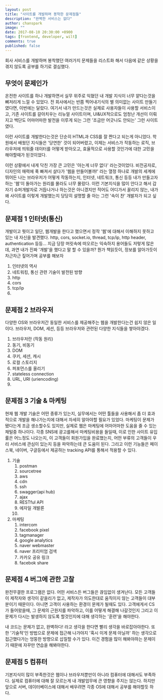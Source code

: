 ```yaml
---
layout: post
title: "사이트를 개발하며 봉착한 문제점들"
description: "완벽한 서비스는 없다"
author: chanspark
image: ""
date: 2017-08-10 20:30:00 +0900
tags: [frontend, developer, wilt]
comments: true
published: false
---
```


회사 서비스를 개발하며 봉착했던 여러가지 문제들을 리스트화 해서 다음에 같은 상황을 겪지 않도록 공부를 하기로 결심했다. 

## 무엇이 문제인가
온전한 사이트를 하나 개발하면서 실무 위주로 익혔던 내 개발 지식이 너무 얕다는것을 뼈저리게 느낄 수 있었다. 전 회사에서는 반쯤 찍어내기식의 별 의미없는 사이트 만들기였다면, 이번에는 달랐다. 여기서 내가 만드는것은 실제로 사용자들이 사용할 서비스이고, 기존 사이트를 갈아치우는 리뉴얼 사이트이며, UI&UX적으로도 엄청난 개선이 이뤄지고 백단도 어마어마한 발전을 이루게 되는 그런 '조금만 어긋나도 안되는' 그런 사이트였다. 

이런 사이트를 개발한다는것은 단순히 HTML과 CSS를 잘 짠다고 되는게 아니었다. 학원에서 배웠던 지식들은 '당연한' 것이 되어버렸고, 이제는 서비스가 작동하는 로직, 브라우저에 띄워줄 데이터를 어떻게 받아오고, 효율적으로 사용할 것인가에 대한 고민을 해야할때가 된것이었다. 

이런 상황에서 내게 닥친 가장 큰 고민은 '아는게 너무 없다' 라는것이었다. 비전공자로, 디자인의 매력에 푹 빠져서 살다가 '웹을 만들어볼까!' 라는 열정 하나로 개발의 세계에 뛰어든 나는 브라우저가 어떻게 작동하는지, 인터넷, 네트워크, 통신 등등 내가 만들고자하는 '웹'이 돌아가는 원리를 몰라도 너무 몰랐다. 이런 기본지식을 많이 안다고 해서 갑자기 슈퍼개발자로 거듭나거나 하는것은 아니겠지만 적어도 어디가서 꿀리지 않는, 내가 왜 사이트를 이렇게 개발했는지 당당히 설명할 줄 아는 그런 '속이 찬' 개발자가 되고 싶다.

## 문제점 1 인터넷(통신)
개발이고 뭣이고 일단, 웹개발을 한다고 했으면서 정작 '웹'에 대해서 이해하지 못하고 있는 내 자신을 발견했다. http, cors, socket.io, thread, tcp/ip, http header, authentication 등등... 지금 당장 머릿속에 떠오르는 익숙하지 용어들도 저렇게 많은데, 과연 내가 진짜 '개발'을 했다고 말 할 수 있을까? 뭔가 책읽듯이, 정보를 알아가듯이 차근차근 짚어가며 공부를 해보자

1. 인터넷의 역사
2. 네트워킹, 통신 관련 기술이 발전된 방향
3. http
4. cors
5. tcp/ip
6. 

## 문제점 2 브라우저
다양한 OS와 브라우저간 동일한 서비스를 제공해주는 웹을 개발한다는건 쉽지 않은 일이다. 브라우저, DOM, 세션, 등등 브라우저와 관련된 다양한 지식들을 쌓아야겠다.

1. 브라우저란 (작동 원리)
2. 동기, 비동기
3. DOM
4. 쿠키, 세션, 캐시
5. 로컬 스토리지
6. 퍼포먼스를 올리기
7. stateless connection
8. URL, URI (uriencoding)
9. 


## 문제점 3 기술 & 마케팅
현재 웹 개발 기술은 어떤 종류가 있는지, 실무에서는 어떤 툴들을 사용해서 좀 더 효과적으로 개발을 해나가는지에 대해서 자세히 알아야할 필요가 있었다. 마케팅이 문제가 됐다는게 조금 생소할수도 있지만, 실제로 웹은 마케팅에 어마어마한 도움을 줄 수 있는 채털중 하나이다. 각종 SNS에 광고를해서 마케팅비용을 들일때, 이로 인한 사이트 유입률은 어느정도 나오는지, 이 고객들이 회원가입을 완료했는지, 어떤 부류의 고객들이 우리 서비스에 관심이 있는지 등을 파악하는데 큰 도움이 된다. 그리고 이런 기능들은 페이스북, 네이버, 구글등에서 제공하는 tracking API를 통해서 적용할 수 있다.

1. 기술
	1. postman
	2. sourcetree
	3. aws
	4. cdn
	5. ssh
	6. swagger(api hub)
	7. ajax
	8. RESTful API 
	9. 에자일 개발론
	10. 
2. 마케팅
	1. 	intercom
	2. facebook pixel
	3. tagmanager
	4. google analytics
	5. naver webmaster
	6. naver 프리미엄 검색
	7. 카카오 공유 링크
	8. facebok share

## 문제점 4 버그에 관한 고찰
완전무결한 프로그램은 없다. 어떤 서비스든 버그들은 끊임없이 생겨난다. 모든 고객들이 제작자와 생각이 같을리가 없고, 제작자가 의도한대로 움직이지 않는 고객들이 대부분이기 때문이다. 아니면 고객이 사용하는 환경이 문제가 될때도 있다. 고객에게서 CS가 들어왔을때, 그 문제의 근원지를 파악하고, 이를 어떻게 해결해 나갈것인지 그리고 이 문제가 다시는 발생하지 않도록 할것인지에 대해 생각하는 '훈련'을 해야한다. 

내 코드는 문제가 없고, 완벽하다! 라고 생각을 한다면 빨리 생각을 바로잡아야한다. 또한 '기술적'인 방법으로 문제에 접근해 나가야지 '혹시 이게 문제 아닐까' 하는 생각으로 접근했다가는 엉뚱한 방향으로 삽질할 수가 있다. 이건 경험을 많이 해봐야하는 문제이기 때문에 자꾸만 연습을 해봐야한다.

## 문제점 5 컴퓨터
기본지식이 많이 부족한것은 웹이나 브라우저뿐만이 아니라 컴퓨터에 대해서도 부족하다. 실제로 컴퓨터에 대해 잘 모르는게 내 개발업무에 큰 영향을 주지는 않는다. 하지만 앞으로 서버, 데이터베이스에 대해서 배우려면 각종 OS에 대해서 공부를 해야할듯 하다. 


























